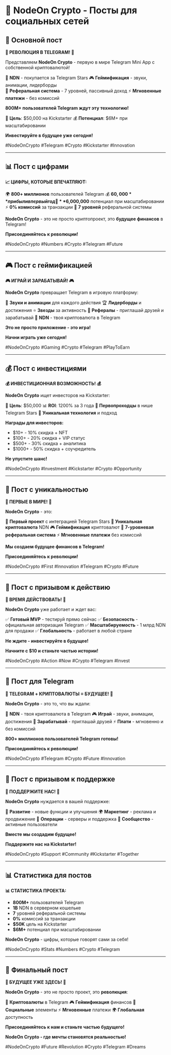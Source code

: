 # 📱 NodeOn Crypto - Посты для социальных сетей

## 🚀 Основной пост

**🚀 РЕВОЛЮЦИЯ В TELEGRAM! 🚀**

Представляем **NodeOn Crypto** - первую в мире Telegram Mini App с собственной криптовалютой! 

💎 **NDN** - покупается за Telegram Stars
🎮 **Геймификация** - звуки, анимации, лидерборды  
👥 **Реферальная система** - 7 уровней, пассивный доход
⚡ **Мгновенные платежи** - без комиссий

**800M+ пользователей Telegram ждут эту технологию!**

🎯 **Цель**: $50,000 на Kickstarter
💰 **Потенциал**: $6M+ при масштабировании

**Инвестируйте в будущее уже сегодня!**

#NodeOnCrypto #Telegram #Crypto #Kickstarter #Innovation

---

## 📊 Пост с цифрами

**📈 ЦИФРЫ, КОТОРЫЕ ВПЕЧАТЛЯЮТ:**

🌍 **800+ миллионов** пользователей Telegram
💰 **$60,000** прибыли в первый год
🚀 **$6,000,000** потенциал при масштабировании
⚡ **0% комиссий** за транзакции
🎯 **7 уровней** реферальной системы

**NodeOn Crypto** - это не просто криптопроект, это **будущее финансов** в Telegram!

**Присоединяйтесь к революции!**

#NodeOnCrypto #Numbers #Crypto #Telegram #Future

---

## 🎮 Пост с геймификацией

**🎮 ИГРАЙ И ЗАРАБАТЫВАЙ! 🎮**

**NodeOn Crypto** превращает Telegram в игровую платформу:

🎵 **Звуки и анимации** для каждого действия
🏆 **Лидерборды** и достижения
⭐ **Звезды** за активность
👥 **Рефералы** - приглашай друзей и зарабатывай
💎 **NDN** - твоя криптовалюта в Telegram

**Это не просто приложение - это игра!**

**Начни играть уже сегодня!**

#NodeOnCrypto #Gaming #Crypto #Telegram #PlayToEarn

---

## 💰 Пост с инвестициями

**💰 ИНВЕСТИЦИОННАЯ ВОЗМОЖНОСТЬ! 💰**

**NodeOn Crypto** ищет инвесторов на Kickstarter:

🎯 **Цель**: $50,000
📊 **ROI**: 1200% за 3 года
🚀 **Первопроходцы** в нише Telegram Stars
💎 **Уникальная технология** и подход

**Награды для инвесторов:**
- $10+ - 10% скидка + NFT
- $100+ - 20% скидка + VIP статус  
- $500+ - 30% скидка + аналитика
- $1000+ - 50% скидка + соучредитель

**Не упустите шанс!**

#NodeOnCrypto #Investment #Kickstarter #Crypto #Opportunity

---

## 🌟 Пост с уникальностью

**🌟 ПЕРВЫЕ В МИРЕ! 🌟**

**NodeOn Crypto** - это:

🥇 **Первый проект** с интеграцией Telegram Stars
💎 **Уникальная криптовалюта** NDN
🎮 **Геймификация** криптовалют
👥 **7-уровневая реферальная система**
⚡ **Мгновенные платежи** без комиссий

**Мы создаем будущее финансов в Telegram!**

**Присоединяйтесь к революции!**

#NodeOnCrypto #First #Innovation #Telegram #Crypto #Future

---

## 🚀 Пост с призывом к действию

**🚀 ВРЕМЯ ДЕЙСТВОВАТЬ! 🚀**

**NodeOn Crypto** уже работает и ждет вас:

✅ **Готовый MVP** - тестируй прямо сейчас
✅ **Безопасность** - официальная авторизация Telegram
✅ **Масштабируемость** - 1 млрд NDN для продажи
✅ **Глобальность** - работает в любой стране

**Не ждите - инвестируйте в будущее!**

**Начните с $10 и станьте частью истории!**

#NodeOnCrypto #Action #Now #Crypto #Telegram #Invest

---

## 📱 Пост для Telegram

**📱 TELEGRAM + КРИПТОВАЛЮТЫ = БУДУЩЕЕ! 📱**

**NodeOn Crypto** - это то, что вы ждали:

💎 **NDN** - твоя криптовалюта в Telegram
🎮 **Играй** - звуки, анимации, достижения
👥 **Зарабатывай** - приглашай друзей
⚡ **Плати** - мгновенно и без комиссий

**800+ миллионов пользователей Telegram готовы!**

**Присоединяйтесь к революции!**

#NodeOnCrypto #Telegram #Crypto #Future #Innovation

---

## 🎯 Пост с призывом к поддержке

**🎯 ПОДДЕРЖИТЕ НАС! 🎯**

**NodeOn Crypto** нуждается в вашей поддержке:

🚀 **Развитие** - новые функции и улучшения
🌍 **Маркетинг** - реклама и продвижение
💼 **Операции** - серверы и поддержка
👥 **Сообщество** - активные пользователи

**Вместе мы создадим будущее!**

**Поддержите нас на Kickstarter!**

#NodeOnCrypto #Support #Community #Kickstarter #Together

---

## 📊 Статистика для постов

**📊 СТАТИСТИКА ПРОЕКТА:**

- **800M+** пользователей Telegram
- **1B** NDN в серверном кошельке
- **7** уровней реферальной системы
- **0%** комиссий за транзакции
- **$50K** цель на Kickstarter
- **$6M+** потенциал при масштабировании

**NodeOn Crypto** - цифры, которые говорят сами за себя!

#NodeOnCrypto #Stats #Numbers #Crypto #Telegram

---

## 🎉 Финальный пост

**🎉 БУДУЩЕЕ УЖЕ ЗДЕСЬ! 🎉**

**NodeOn Crypto** - это не просто проект, это **революция**:

💎 **Криптовалюты** в Telegram
🎮 **Геймификация** финансов
👥 **Социальные** элементы
⚡ **Мгновенные** платежи
🌍 **Глобальная** доступность

**Присоединяйтесь к нам и станьте частью будущего!**

**NodeOn Crypto - где мечты становятся реальностью!**

#NodeOnCrypto #Future #Revolution #Crypto #Telegram #Dreams


